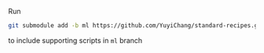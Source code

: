 Run 

```bash
git submodule add -b ml https://github.com/YuyiChang/standard-recipes.git commons
```
to include supporting scripts in `ml` branch
